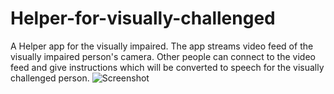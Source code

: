 # Helper-for-visually-challenged
A Helper app for the visually impaired. The app streams video feed of the visually impaired person's camera. Other people can connect to the video feed and give instructions which will be converted to speech for the visually challenged person.
![Screenshot](/Helper-for-visually-challenged/Screenshot.png)